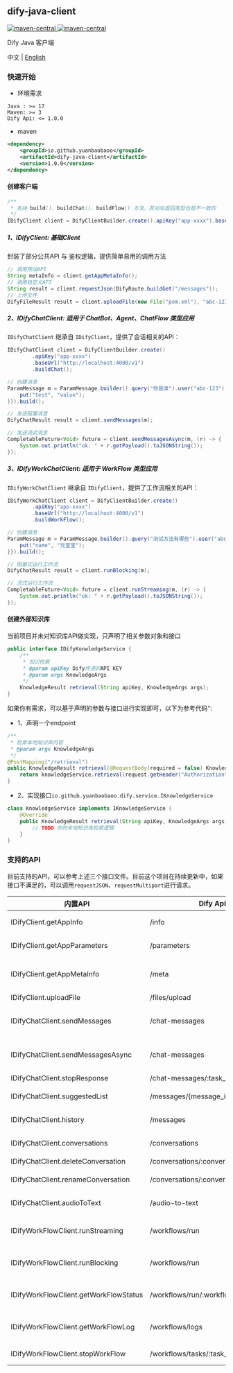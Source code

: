 dify-java-client
---

<p style="text-align: left">
    <a href="https://openjdk.org/projects/jdk/17" target="_blank">
        <img alt="maven-central" src="https://img.shields.io/badge/Java-17-blue" /> 
    </a>
    <a href="https://central.sonatype.com/artifact/io.github.yuanbaobaoo/dify-java-client" target="_blank">
        <img alt="maven-central" src="https://img.shields.io/badge/maven--central-1.0.0-green" /> 
    </a>
</p>

Dify Java 客户端

中文 | [English](./README_EN.md)

### 快速开始
- 环境需求  
```code
Java : >= 17
Maven: >= 3
Dify Api: <= 1.0.0
```

- maven
```xml
<dependency>
    <groupId>io.github.yuanbaobaoo</groupId>
    <artifactId>dify-java-client</artifactId>
    <version>1.0.0</version>
</dependency>
```

#### 创建客户端
```java
/**
 * 支持 build()、buildChat()、buildFlow() 方法，其对应返回类型也是不一致的
 */
IDifyClient client = DifyClientBuilder.create().apiKey("app-xxxx").baseUrl("http://localhost:4000/v1").build();
```

##### 1、IDifyClient: 基础Client
封装了部分公共API 与 鉴权逻辑，提供简单易用的调用方法
```java
// 调用预设API
String metaInfo = client.getAppMetaInfo();
// 调用自定义API
String result = client.requestJson(DifyRoute.buildGet("/messages"));
// 上传文件
DifyFileResult result = client.uploadFile(new File("pom.xml"), "abc-123");
```

##### 2、IDifyChatClient: 适用于 ChatBot、Agent、ChatFlow 类型应用
```IDifyChatClient``` 继承自 ```IDifyClient```，提供了会话相关的API：
```java
IDifyChatClient client = DifyClientBuilder.create()
        .apiKey("app-xxxx")
        .baseUrl("http://localhost:4000/v1")
        .buildChat();

// 创建消息
ParamMessage m = ParamMessage.builder().query("你是谁").user("abc-123").inputs(new HashMap<>() {{
    put("test", "value");
}}).build();

// 发送阻塞消息
DifyChatResult result = client.sendMessages(m);

// 发送流式消息
CompletableFuture<Void> future = client.sendMessagesAsync(m, (r) -> {
    System.out.println("ok: " + r.getPayload().toJSONString());
});
```

##### 3、IDifyWorkChatClient: 适用于 WorkFlow 类型应用
```IDifyWorkChatClient``` 继承自 ```IDifyClient```，提供了工作流相关的API：
```java
IDifyWorkChatClient client = DifyClientBuilder.create()
        .apiKey("app-xxxx")
        .baseUrl("http://localhost:4000/v1")
        .buildWorkFlow();

// 创建消息
ParamMessage m = ParamMessage.builder().query("测试方法有哪些").user("abc-123").inputs(new HashMap<>() {{
    put("name", "元宝宝");
}}).build();

// 阻塞式运行工作流
DifyChatResult result = client.runBlocking(m);

// 流式运行工作流
CompletableFuture<Void> future = client.runStreaming(m, (r) -> {
    System.out.println("ok: " + r.getPayload().toJSONString());
});
```

#### 创建外部知识库
当前项目并未对知识库API做实现，只声明了相关参数对象和接口   
```java
public interface IDifyKonwledgeService {
    /**
     * 知识检索
     * @param apiKey Dify传递的API KEY
     * @param args KnowledgeArgs
     */
    KnowledgeResult retrieval(String apiKey, KnowledgeArgs args);
}
```
如果你有需求，可以基于声明的参数与接口进行实现即可，以下为参考代码“:
- 1、声明一个endpoint
```java
/**
 * 检索本地知识库内容
 * @param args KnowledgeArgs
 */
@PostMapping("/retrieval")
public KnowledgeResult retrieval(@RequestBody(required = false) KnowledgeArgs args, HttpServletRequest request) {
    return knowledgeService.retrieval(request.getHeader("Authorization"), args);
}
```
- 2、实现接口```io.github.yuanbaobaoo.dify.service.IKnowledgeService```
```java
class KnowledgeService implements IKnowledgeService {
    @Override
    public KnowledgeResult retrieval(String apiKey, KnowledgeArgs args) {
        // TODO 你的本地知识库检索逻辑
    }
}
```

### 支持的API
目前支持的API，可以参考上述三个接口文件。目前这个项目在持续更新中，如果接口不满足的，可以调用```requestJSON```、```requestMultipart```进行请求。

| 内置API                                 | Dify Api                             | Method | 描述              |
|---------------------------------------|--------------------------------------|--------|-----------------|
| IDifyClient.getAppInfo                | /info                                | GET    | 获取应用基本信息        |
| IDifyClient.getAppParameters          | /parameters                          | GET    | 获取应用参数          |
| IDifyClient.getAppMetaInfo            | /meta                                | GET    | 获取应用Meta信息      |
| IDifyClient.uploadFile                | /files/upload                        | POST   | 上传文件            |
| IDifyChatClient.sendMessages          | /chat-messages                       | POST   | 发送对话消息（阻塞）      |
| IDifyChatClient.sendMessagesAsync     | /chat-messages                       | POST   | 发送对话消息（流式）      |
| IDifyChatClient.stopResponse          | /chat-messages/:task_id/stop         | POST   | 停止响应            |
| IDifyChatClient.suggestedList         | /messages/{message_id}/suggested     | GET    | 下一轮问题列表         |
| IDifyChatClient.history               | /messages                            | GET    | 获取会话历史消息        |
| IDifyChatClient.conversations         | /conversations                       | GET    | 获取会话列表          |
| IDifyChatClient.deleteConversation    | /conversations/:conversation_id      | DELETE | 删除会话            |
| IDifyChatClient.renameConversation    | /conversations/:conversation_id/name | POST   | 会话重命名           |
| IDifyChatClient.audioToText           | /audio-to-text                       | POST   | 语音转文字           |
| IDifyWorkFlowClient.runStreaming      | /workflows/run                       | POST   | 执行 workflow（流式） |
| IDifyWorkFlowClient.runBlocking       | /workflows/run                       | POST   | 执行 workflow（阻塞） |
| IDifyWorkFlowClient.getWorkFlowStatus | /workflows/run/:workflow_id          | GET    | 获取 workflow执行情况 |
| IDifyWorkFlowClient.getWorkFlowLog    | /workflows/logs                      | GET    | 获取 workflow 日志  |
| IDifyWorkFlowClient.stopWorkFlow      | /workflows/tasks/:task_id/stop       | POST   | 停止响应workflow    |